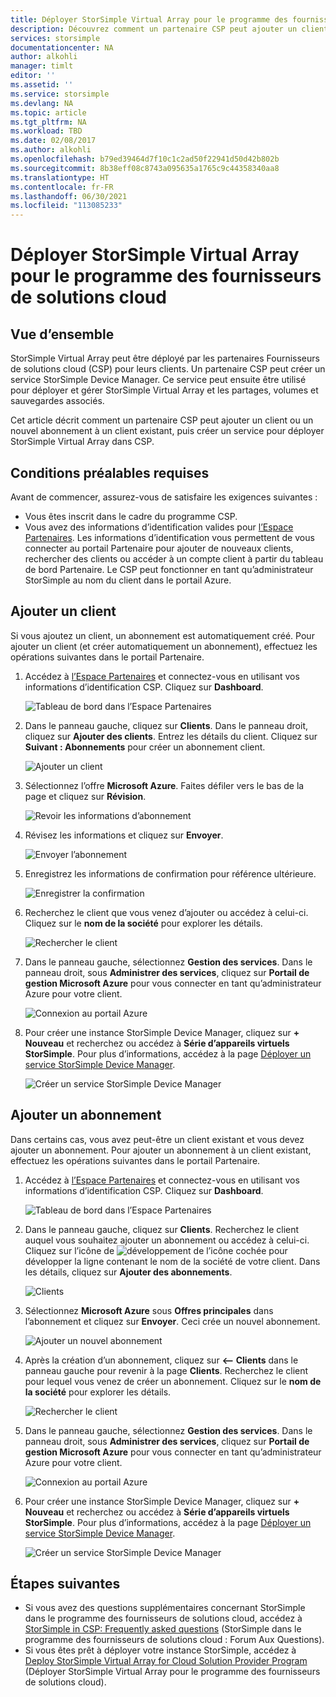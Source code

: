 ```yaml
---
title: Déployer StorSimple Virtual Array pour le programme des fournisseurs de solutions cloud
description: Découvrez comment un partenaire CSP peut ajouter un client ou un abonnement à un client existant, puis créer un service pour déployer StorSimple Virtual Array dans CSP.
services: storsimple
documentationcenter: NA
author: alkohli
manager: timlt
editor: ''
ms.assetid: ''
ms.service: storsimple
ms.devlang: NA
ms.topic: article
ms.tgt_pltfrm: NA
ms.workload: TBD
ms.date: 02/08/2017
ms.author: alkohli
ms.openlocfilehash: b79ed39464d7f10c1c2ad50f22941d50d42b802b
ms.sourcegitcommit: 8b38eff08c8743a095635a1765c9c44358340aa8
ms.translationtype: HT
ms.contentlocale: fr-FR
ms.lasthandoff: 06/30/2021
ms.locfileid: "113085233"
---
```

# <a name="deploy-storsimple-virtual-array-for-cloud-solution-provider-program"></a>Déployer StorSimple Virtual Array pour le programme des fournisseurs de solutions cloud

## <a name="overview"></a>Vue d’ensemble

StorSimple Virtual Array peut être déployé par les partenaires Fournisseurs de solutions cloud (CSP) pour leurs clients. Un partenaire CSP peut créer un service StorSimple Device Manager. Ce service peut ensuite être utilisé pour déployer et gérer StorSimple Virtual Array et les partages, volumes et sauvegardes associés.

Cet article décrit comment un partenaire CSP peut ajouter un client ou un nouvel abonnement à un client existant, puis créer un service pour déployer StorSimple Virtual Array dans CSP.

## <a name="prerequisites"></a>Conditions préalables requises

Avant de commencer, assurez-vous de satisfaire les exigences suivantes :

- Vous êtes inscrit dans le cadre du programme CSP.
- Vous avez des informations d’identification valides pour [l’Espace Partenaires](https://partnercenter.microsoft.com/). Les informations d’identification vous permettent de vous connecter au portail Partenaire pour ajouter de nouveaux clients, rechercher des clients ou accéder à un compte client à partir du tableau de bord Partenaire. Le CSP peut fonctionner en tant qu’administrateur StorSimple au nom du client dans le portail Azure.
                             
## <a name="add-a-customer"></a>Ajouter un client

Si vous ajoutez un client, un abonnement est automatiquement créé. Pour ajouter un client (et créer automatiquement un abonnement), effectuez les opérations suivantes dans le portail Partenaire.

1. Accédez à [l’Espace Partenaires](https://partnercenter.microsoft.com/) et connectez-vous en utilisant vos informations d’identification CSP. Cliquez sur **Dashboard**.

     ![Tableau de bord dans l’Espace Partenaires](./media/storsimple-partner-csp-deploy/image1.png)
                              
2. Dans le panneau gauche, cliquez sur **Clients**. Dans le panneau droit, cliquez sur **Ajouter des clients**. Entrez les détails du client. Cliquez sur **Suivant : Abonnements** pour créer un abonnement client.

    ![Ajouter un client](./media/storsimple-partner-csp-deploy/image2.png)

3.  Sélectionnez l’offre **Microsoft Azure**. Faites défiler vers le bas de la page et cliquez sur **Révision**.

    ![Revoir les informations d’abonnement](./media/storsimple-partner-csp-deploy/image3.png)
                              
4. Révisez les informations et cliquez sur **Envoyer**.

    ![Envoyer l’abonnement](./media/storsimple-partner-csp-deploy/image4.png)

5. Enregistrez les informations de confirmation pour référence ultérieure.

    ![Enregistrer la confirmation](./media/storsimple-partner-csp-deploy/image5.png)

6. Recherchez le client que vous venez d’ajouter ou accédez à celui-ci. Cliquez sur le **nom de la société** pour explorer les détails.

    ![Rechercher le client](./media/storsimple-partner-csp-deploy/image6.png)  

7. Dans le panneau gauche, sélectionnez **Gestion des services**. Dans le panneau droit, sous **Administrer des services**, cliquez sur **Portail de gestion Microsoft Azure** pour vous connecter en tant qu’administrateur Azure pour votre client.

    ![Connexion au portail Azure](./media/storsimple-partner-csp-deploy/image9.png)

8. Pour créer une instance StorSimple Device Manager, cliquez sur **+ Nouveau** et recherchez ou accédez à **Série d’appareils virtuels StorSimple**. Pour plus d’informations, accédez à la page [Déployer un service StorSimple Device Manager](storsimple-virtual-array-manage-service.md).

    ![Créer un service StorSimple Device Manager](./media/storsimple-partner-csp-deploy/image8.png)


## <a name="add-a-subscription"></a>Ajouter un abonnement

Dans certains cas, vous avez peut-être un client existant et vous devez ajouter un abonnement. Pour ajouter un abonnement à un client existant, effectuez les opérations suivantes dans le portail Partenaire.

1. Accédez à [l’Espace Partenaires](https://partnercenter.microsoft.com/) et connectez-vous en utilisant vos informations d’identification CSP. Cliquez sur **Dashboard**.

     ![Tableau de bord dans l’Espace Partenaires](./media/storsimple-partner-csp-deploy/image1.png)
                              
2. Dans le panneau gauche, cliquez sur **Clients**. Recherchez le client auquel vous souhaitez ajouter un abonnement ou accédez à celui-ci. Cliquez sur l’icône de ![développement de l’icône cochée](./media/storsimple-partner-csp-deploy/expand_pane_icon.png) pour développer la ligne contenant le nom de la société de votre client. Dans les détails, cliquez sur **Ajouter des abonnements**.

    ![Clients](./media/storsimple-partner-csp-deploy/image10.png)

3. Sélectionnez **Microsoft Azure** sous **Offres principales** dans l’abonnement et cliquez sur **Envoyer**. Ceci crée un nouvel abonnement.

    ![Ajouter un nouvel abonnement](./media/storsimple-partner-csp-deploy/image11.png)

6. Après la création d’un abonnement, cliquez sur **<-- Clients** dans le panneau gauche pour revenir à la page **Clients**. Recherchez le client pour lequel vous venez de créer un abonnement. Cliquez sur le **nom de la société** pour explorer les détails.

    ![Rechercher le client](./media/storsimple-partner-csp-deploy/image6.png)  

7. Dans le panneau gauche, sélectionnez **Gestion des services**. Dans le panneau droit, sous **Administrer des services**, cliquez sur **Portail de gestion Microsoft Azure** pour vous connecter en tant qu’administrateur Azure pour votre client.

    ![Connexion au portail Azure](./media/storsimple-partner-csp-deploy/image9.png)

8. Pour créer une instance StorSimple Device Manager, cliquez sur **+ Nouveau** et recherchez ou accédez à **Série d’appareils virtuels StorSimple**. Pour plus d’informations, accédez à la page [Déployer un service StorSimple Device Manager](storsimple-virtual-array-manage-service.md).

    ![Créer un service StorSimple Device Manager](./media/storsimple-partner-csp-deploy/image8.png)

## <a name="next-steps"></a>Étapes suivantes

- Si vous avez des questions supplémentaires concernant StorSimple dans le programme des fournisseurs de solutions cloud, accédez à [StorSimple in CSP: Frequently asked questions](storsimple-partner-csp-faq.yml) (StorSimple dans le programme des fournisseurs de solutions cloud : Forum Aux Questions).
- Si vous êtes prêt à déployer votre instance StorSimple, accédez à [Deploy StorSimple Virtual Array for Cloud Solution Provider Program](storsimple-partner-csp-deploy.md) (Déployer StorSimple Virtual Array pour le programme des fournisseurs de solutions cloud).

